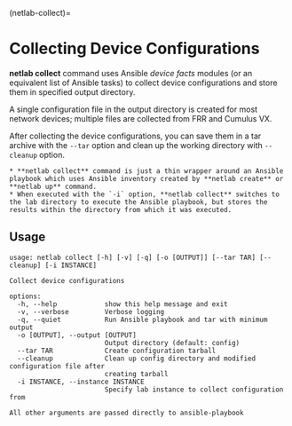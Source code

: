 (netlab-collect)=
# Collecting Device Configurations

**netlab collect** command uses Ansible *device facts* modules (or an equivalent list of Ansible tasks) to collect device configurations and store them in specified output directory.

A single configuration file in the output directory is created for most network devices; multiple files are collected from FRR and Cumulus VX.

After collecting the device configurations, you can save them in a tar archive with the `--tar` option and clean up the working directory with `--cleanup` option.

```{tip}
* **netlab collect** command is just a thin wrapper around an Ansible playbook which uses Ansible inventory created by **netlab create** or **netlab up** command.
* When executed with the `-i` option, **‌netlab collect** switches to the lab directory to execute the Ansible playbook, but stores the results within the directory from which it was executed.
```

## Usage

```text
usage: netlab collect [-h] [-v] [-q] [-o [OUTPUT]] [--tar TAR] [--cleanup] [-i INSTANCE]

Collect device configurations

options:
  -h, --help            show this help message and exit
  -v, --verbose         Verbose logging
  -q, --quiet           Run Ansible playbook and tar with minimum output
  -o [OUTPUT], --output [OUTPUT]
                        Output directory (default: config)
  --tar TAR             Create configuration tarball
  --cleanup             Clean up config directory and modified configuration file after
                        creating tarball
  -i INSTANCE, --instance INSTANCE
                        Specify lab instance to collect configuration from

All other arguments are passed directly to ansible-playbook
```
